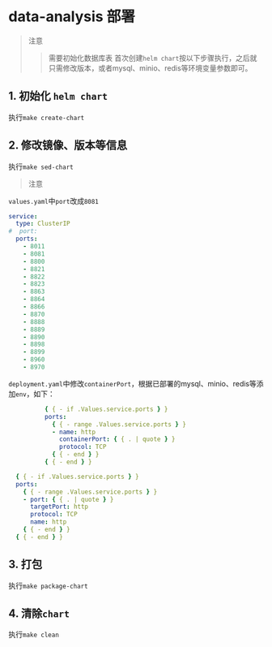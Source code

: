 # data-analysis 部署

> 注意
> > 需要初始化数据库表
> > 首次创建`helm chart`按以下步骤执行，之后就只需修改版本，或者mysql、minio、redis等环境变量参数即可。

## 1. 初始化 `helm chart`

执行`make create-chart`

## 2. 修改镜像、版本等信息

执行`make sed-chart`

> 注意

`values.yaml`中`port`改成`8081`


```yaml
service:
  type: ClusterIP
#  port:
  ports:
    - 8011
    - 8081
    - 8800
    - 8821
    - 8822
    - 8823
    - 8863
    - 8864
    - 8866
    - 8870
    - 8888
    - 8889
    - 8890
    - 8898
    - 8899
    - 8960
    - 8970
```

`deployment.yaml`中修改`containerPort`，根据已部署的mysql、minio、redis等添加`env`，如下：

```yaml
          { { - if .Values.service.ports } }
          ports:
            { { - range .Values.service.ports } }
            - name: http
              containerPort: { { . | quote } }
              protocol: TCP
            { { - end } }
          { { - end } }
```


```yaml
  { { - if .Values.service.ports } }
  ports:
    { { - range .Values.service.ports } }
    - port: { { . | quote } }
      targetPort: http
      protocol: TCP
      name: http
    { { - end } }
  { { - end } }
```

## 3. 打包

执行`make package-chart`

## 4. 清除`chart`

执行`make clean`

